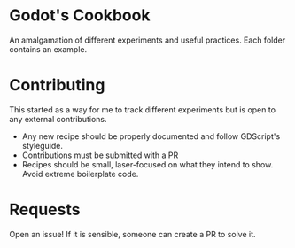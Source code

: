 # Godot's Cookbook

An amalgamation of different experiments and useful practices.
Each folder contains an example.


# Contributing

This started as a way for me to track different experiments but is open to any external contributions.

- Any new recipe should be properly documented and follow GDScript's styleguide.
- Contributions must be submitted with a PR
- Recipes should be small, laser-focused on what they intend to show. Avoid extreme boilerplate code.

# Requests

Open an issue! If it is sensible, someone can create a PR to solve it.


